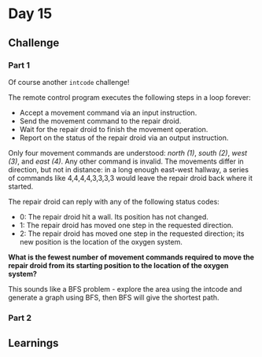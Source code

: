 # Day 15

## Challenge

### Part 1

Of course another `intcode` challenge!

The remote control program executes the following steps in a loop forever:

- Accept a movement command via an input instruction.
- Send the movement command to the repair droid.
- Wait for the repair droid to finish the movement operation.
- Report on the status of the repair droid via an output instruction.

Only four movement commands are understood: _north (1)_, _south (2)_, _west (3)_, and _east (4)_. Any other command is invalid. The movements differ in direction, but not in distance: in a long enough east-west hallway, a series of commands like 4,4,4,4,3,3,3,3 would leave the repair droid back where it started.

The repair droid can reply with any of the following status codes:

- 0: The repair droid hit a wall. Its position has not changed.
- 1: The repair droid has moved one step in the requested direction.
- 2: The repair droid has moved one step in the requested direction; its new position is the location of the oxygen system.


**What is the fewest number of movement commands required to move the repair droid from its starting position to the location of the oxygen system?**

This sounds like a BFS problem - explore the area using the intcode and generate a graph using BFS, then BFS will give the shortest path.

### Part 2

## Learnings
